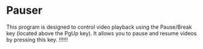 # Pauser
This program is designed to control video playback using the Pause/Break key (located above the PgUp key). It allows you to pause and resume videos by pressing this key.
!!!!!!
